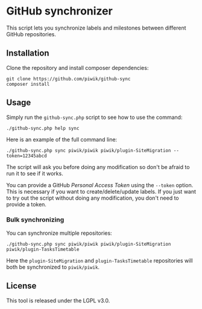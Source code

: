 # GitHub synchronizer

This script lets you synchronize labels and milestones between different GitHub repositories.

## Installation

Clone the repository and install composer dependencies:

```
git clone https://github.com/piwik/github-sync
composer install
```

## Usage

Simply run the `github-sync.php` script to see how to use the command:

```
./github-sync.php help sync
```

Here is an example of the full command line:

```
./github-sync.php sync piwik/piwik piwik/plugin-SiteMigration --token=12345abcd
```

The script will ask you before doing any modification so don't be afraid to run it to see if it works.

You can provide a GitHub *Personal Access Token* using the `--token` option. This is necessary if you want to create/delete/update labels. If you just want to try out the script without doing any modification, you don't need to provide a token.

### Bulk synchronizing

You can synchronize multiple repositories:

```
./github-sync.php sync piwik/piwik piwik/plugin-SiteMigration piwik/plugin-TasksTimetable
```

Here the `plugin-SiteMigration` and `plugin-TasksTimetable` repositories will both be synchronized to `piwik/piwik`.

## License

This tool is released under the LGPL v3.0.
